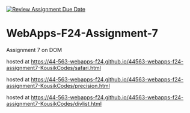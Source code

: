 [![Review Assignment Due Date](https://classroom.github.com/assets/deadline-readme-button-22041afd0340ce965d47ae6ef1cefeee28c7c493a6346c4f15d667ab976d596c.svg)](https://classroom.github.com/a/NPDM3uFp)
# WebApps-F24-Assignment-7
Assignment 7 on DOM

hosted at <https://44-563-webapps-f24.github.io/44563-webapps-f24-assignment7-KousikCodes/safari.html>

hosted at <https://44-563-webapps-f24.github.io/44563-webapps-f24-assignment7-KousikCodes/precision.html>

hosted at <https://44-563-webapps-f24.github.io/44563-webapps-f24-assignment7-KousikCodes/divlist.html>
